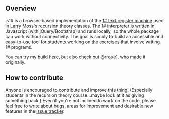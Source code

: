 ## Overview

js1# is a browser-based implementation of the [1# text register
machine](http://www.indiana.edu/~iulg/trm/) used in Larry Moss's recursion
theory classes. The 1# interpreter is written in Javascript (with
jQuery/Bootstrap) and runs locally, so the whole package can work without
connectivity. The goal is simply to build an accessible and easy-to-use tool for
students working on the exercises that involve writing 1# programs.

You can try my build [here](http://dasprunger.github.io/jsonesharp/), but also
check out @rrose1, who made it originally.

## How to contribute

Anyone is encouraged to contribute and improve this thing. (Especially students
in the recursion theory course...maybe look at it as giving something back.)
Even if you're not inclined to work on the code, please feel free to write about
bugs, areas for improvement and desirable new features in the [issue
tracker](https://github.com/dasprunger/jsonesharp/issues).
